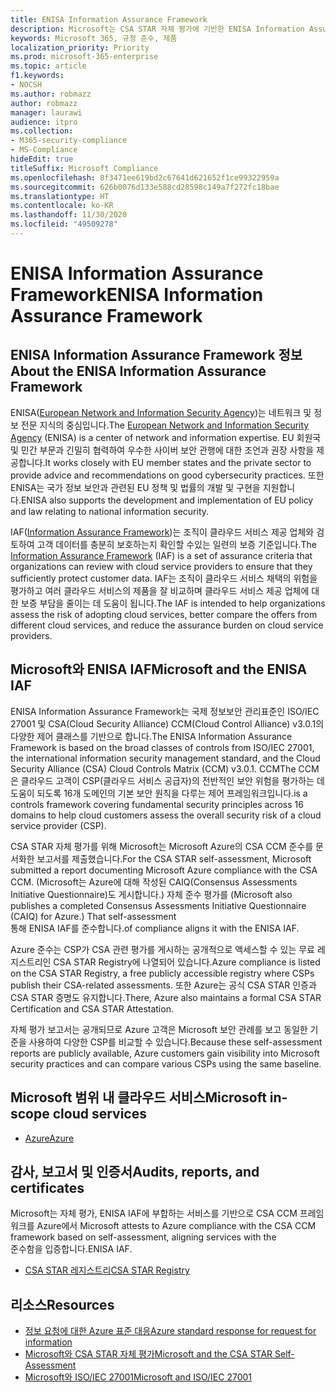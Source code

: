 ```yaml
---
title: ENISA Information Assurance Framework
description: Microsoft는 CSA STAR 자체 평가에 기반한 ENISA Information Assurance Framework의 위험 평가 툴에 부합합니다.
keywords: Microsoft 365, 규정 준수, 제품
localization_priority: Priority
ms.prod: microsoft-365-enterprise
ms.topic: article
f1.keywords:
- NOCSH
ms.author: robmazz
author: robmazz
manager: laurawi
audience: itpro
ms.collection:
- M365-security-compliance
- MS-Compliance
hideEdit: true
titleSuffix: Microsoft Compliance
ms.openlocfilehash: 8f3471ee619bd2c67641d621652f1ce99322959a
ms.sourcegitcommit: 626b0076d133e588cd28598c149a7f272fc18bae
ms.translationtype: HT
ms.contentlocale: ko-KR
ms.lasthandoff: 11/30/2020
ms.locfileid: "49509278"
---
```

# <a name="enisa-information-assurance-framework"></a><span data-ttu-id="9e0fd-104">ENISA Information Assurance Framework</span><span class="sxs-lookup"><span data-stu-id="9e0fd-104">ENISA Information Assurance Framework</span></span>

## <a name="about-the-enisa-information-assurance-framework"></a><span data-ttu-id="9e0fd-105">ENISA Information Assurance Framework 정보</span><span class="sxs-lookup"><span data-stu-id="9e0fd-105">About the ENISA Information Assurance Framework</span></span>

<span data-ttu-id="9e0fd-106">ENISA([European Network and Information Security Agency](https://www.enisa.europa.eu/))는 네트워크 및 정보 전문 지식의 중심입니다.</span><span class="sxs-lookup"><span data-stu-id="9e0fd-106">The [European Network and Information Security Agency](https://www.enisa.europa.eu/) (ENISA) is a center of network and information expertise.</span></span> <span data-ttu-id="9e0fd-107">EU 회원국 및 민간 부문과 긴밀히 협력하여 우수한 사이버 보안 관행에 대한 조언과 권장 사항을 제공합니다.</span><span class="sxs-lookup"><span data-stu-id="9e0fd-107">It works closely with EU member states and the private sector to provide advice and recommendations on good cybersecurity practices.</span></span> <span data-ttu-id="9e0fd-108">또한 ENISA는 국가 정보 보안과 관련된 EU 정책 및 법률의 개발 및 구현을 지원합니다.</span><span class="sxs-lookup"><span data-stu-id="9e0fd-108">ENISA also supports the development and implementation of EU policy and law relating to national information security.</span></span>

<span data-ttu-id="9e0fd-109">IAF([Information Assurance Framework](https://www.enisa.europa.eu/publications/cloud-computing-information-assurance-framework))는 조직이 클라우드 서비스 제공 업체와 검토하여 고객 데이터를 충분히 보호하는지 확인할 수있는 일련의 보증 기준입니다.</span><span class="sxs-lookup"><span data-stu-id="9e0fd-109">The [Information Assurance Framework](https://www.enisa.europa.eu/publications/cloud-computing-information-assurance-framework) (IAF) is a set of assurance criteria that organizations can review with cloud service providers to ensure that they sufficiently protect customer data.</span></span> <span data-ttu-id="9e0fd-110">IAF는 조직이 클라우드 서비스 채택의 위험을 평가하고 여러 클라우드 서비스의 제품을 잘 비교하며 클라우드 서비스 제공 업체에 대한 보증 부담을 줄이는 데 도움이 됩니다.</span><span class="sxs-lookup"><span data-stu-id="9e0fd-110">The IAF is intended to help organizations assess the risk of adopting cloud services, better compare the offers from different cloud services, and reduce the assurance burden on cloud service providers.</span></span>

## <a name="microsoft-and-the-enisa-iaf"></a><span data-ttu-id="9e0fd-111">Microsoft와 ENISA IAF</span><span class="sxs-lookup"><span data-stu-id="9e0fd-111">Microsoft and the ENISA IAF</span></span>

<span data-ttu-id="9e0fd-112">ENISA Information Assurance Framework는 국제 정보보안 관리표준인 ISO/IEC 27001 및 CSA(Cloud Security Alliance) CCM(Cloud Control Alliance) v3.0.1의 다양한 제어 클래스를 기반으로 합니다.</span><span class="sxs-lookup"><span data-stu-id="9e0fd-112">The ENISA Information Assurance Framework is based on the broad classes of controls from ISO/IEC 27001, the international information security management standard, and the Cloud Security Alliance (CSA) Cloud Controls Matrix (CCM) v3.0.1.</span></span> <span data-ttu-id="9e0fd-113">CCM</span><span class="sxs-lookup"><span data-stu-id="9e0fd-113">The CCM</span></span>  
<span data-ttu-id="9e0fd-114">은 클라우드 고객이 CSP(클라우드 서비스 공급자)의 전반적인 보안 위험을 평가하는 데 도움이 되도록 16개 도메인의 기본 보안 원칙을 다루는 제어 프레임워크입니다.</span><span class="sxs-lookup"><span data-stu-id="9e0fd-114">is a controls framework covering fundamental security principles across 16 domains to help cloud customers assess the overall security risk of a cloud service provider (CSP).</span></span>

<span data-ttu-id="9e0fd-115">CSA STAR 자체 평가를 위해 Microsoft는 Microsoft Azure의 CSA CCM 준수를 문서화한 보고서를 제출했습니다.</span><span class="sxs-lookup"><span data-stu-id="9e0fd-115">For the CSA STAR self-assessment, Microsoft submitted a report documenting Microsoft Azure compliance with the CSA CCM.</span></span> <span data-ttu-id="9e0fd-116">(Microsoft는 Azure에 대해 작성된 CAIQ(Consensus Assessments Initiative Questionnaire)도 게시합니다.) 자체 준수 평가를 </span><span class="sxs-lookup"><span data-stu-id="9e0fd-116">(Microsoft also publishes a completed Consensus Assessments Initiative Questionnaire (CAIQ) for Azure.) That self-assessment</span></span>  
<span data-ttu-id="9e0fd-117">통해 ENISA IAF를 준수합니다.</span><span class="sxs-lookup"><span data-stu-id="9e0fd-117">of compliance aligns it with the ENISA IAF.</span></span>

<span data-ttu-id="9e0fd-118">Azure 준수는 CSP가 CSA 관련 평가를 게시하는 공개적으로 액세스할 수 있는 무료 레지스트리인 CSA STAR Registry에 나열되어 있습니다.</span><span class="sxs-lookup"><span data-stu-id="9e0fd-118">Azure compliance is listed on the CSA STAR Registry, a free publicly accessible registry where CSPs publish their CSA-related assessments.</span></span> <span data-ttu-id="9e0fd-119">또한 Azure는 공식 CSA STAR 인증과 CSA STAR 증명도 유지합니다.</span><span class="sxs-lookup"><span data-stu-id="9e0fd-119">There, Azure also maintains a formal CSA STAR Certification and CSA STAR Attestation.</span></span>

<span data-ttu-id="9e0fd-120">자체 평가 보고서는 공개되므로 Azure 고객은 Microsoft 보안 관례를 보고 동일한 기준을 사용하여 다양한 CSP를 비교할 수 있습니다.</span><span class="sxs-lookup"><span data-stu-id="9e0fd-120">Because these self-assessment reports are publicly available, Azure customers gain visibility into Microsoft security practices and can compare various CSPs using the same baseline.</span></span>

## <a name="microsoft-in-scope-cloud-services"></a><span data-ttu-id="9e0fd-121">Microsoft 범위 내 클라우드 서비스</span><span class="sxs-lookup"><span data-stu-id="9e0fd-121">Microsoft in-scope cloud services</span></span>

- [<span data-ttu-id="9e0fd-122">Azure</span><span class="sxs-lookup"><span data-stu-id="9e0fd-122">Azure</span></span>](https://aka.ms/AzureCompliance)

## <a name="audits-reports-and-certificates"></a><span data-ttu-id="9e0fd-123">감사, 보고서 및 인증서</span><span class="sxs-lookup"><span data-stu-id="9e0fd-123">Audits, reports, and certificates</span></span>

<span data-ttu-id="9e0fd-124">Microsoft는 자체 평가, ENISA IAF에 부합하는 서비스를 기반으로 CSA CCM 프레임워크를 Azure에서 </span><span class="sxs-lookup"><span data-stu-id="9e0fd-124">Microsoft attests to Azure compliance with the CSA CCM framework based on self-assessment, aligning services with the</span></span>  
<span data-ttu-id="9e0fd-125">준수함을 입증합니다.</span><span class="sxs-lookup"><span data-stu-id="9e0fd-125">ENISA IAF.</span></span>

- [<span data-ttu-id="9e0fd-126">CSA STAR 레지스트리</span><span class="sxs-lookup"><span data-stu-id="9e0fd-126">CSA STAR Registry</span></span>](https://aka.ms/Azure_STAR)

## <a name="resources"></a><span data-ttu-id="9e0fd-127">리소스</span><span class="sxs-lookup"><span data-stu-id="9e0fd-127">Resources</span></span>

- [<span data-ttu-id="9e0fd-128">정보 요청에 대한 Azure 표준 대응</span><span class="sxs-lookup"><span data-stu-id="9e0fd-128">Azure standard response for request for information</span></span>](https://gallery.technet.microsoft.com/Azure-Standard-Response-to-5de19cb6)
- [<span data-ttu-id="9e0fd-129">Microsoft와 CSA STAR 자체 평가</span><span class="sxs-lookup"><span data-stu-id="9e0fd-129">Microsoft and the CSA STAR Self-Assessment</span></span>](offering-csa-star-self-assessment.md)
- [<span data-ttu-id="9e0fd-130">Microsoft와 ISO/IEC 27001</span><span class="sxs-lookup"><span data-stu-id="9e0fd-130">Microsoft and ISO/IEC 27001</span></span>](offering-ISO-27001.md)
